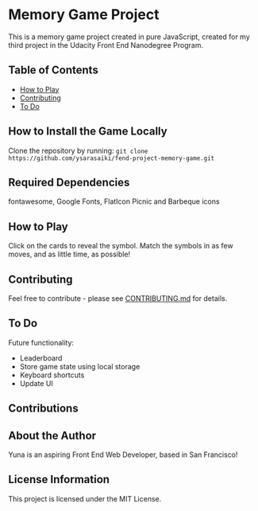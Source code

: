 # Memory Game Project

This is a memory game project created in pure JavaScript, created for my third project in the Udacity Front End Nanodegree Program.

## Table of Contents

* [How to Play](#how-to-play)
* [Contributing](#contributing)
* [To Do](#to-do)

## How to Install the Game Locally
Clone the repository by running:
`git clone https://github.com/ysarasaiki/fend-project-memory-game.git`

## Required Dependencies
fontawesome, Google Fonts, FlatIcon Picnic and Barbeque icons

## How to Play

Click on the cards to reveal the symbol. Match the symbols in as few moves, and as little time, as possible!

## Contributing

Feel free to contribute - please see [CONTRIBUTING.md](CONTRIBUTING.md) for details.

## To Do
Future functionality:
* Leaderboard
* Store game state using local storage
* Keyboard shortcuts
* Update UI

## Contributions

## About the Author
Yuna is an aspiring Front End Web Developer, based in San Francisco!

## License Information
This project is licensed under the MIT License.